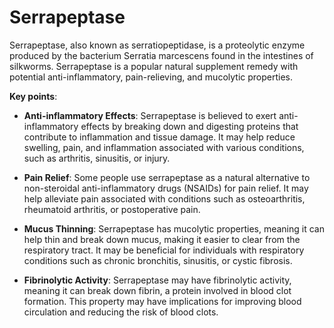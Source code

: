 [//]: # (source: ?)
[//]: # (tags: components)

# Serrapeptase

Serrapeptase, also known as serratiopeptidase, is a proteolytic enzyme produced by the bacterium Serratia marcescens found in the intestines of silkworms. Serrapeptase is a popular natural supplement remedy with potential anti-inflammatory, pain-relieving, and mucolytic properties.

**Key points**:

* **Anti-inflammatory Effects**: Serrapeptase is believed to exert anti-inflammatory effects by breaking down and digesting proteins that contribute to inflammation and tissue damage. It may help reduce swelling, pain, and inflammation associated with various conditions, such as arthritis, sinusitis, or injury.

* **Pain Relief**: Some people use serrapeptase as a natural alternative to non-steroidal anti-inflammatory drugs (NSAIDs) for pain relief. It may help alleviate pain associated with conditions such as osteoarthritis, rheumatoid arthritis, or postoperative pain.

* **Mucus Thinning**: Serrapeptase has mucolytic properties, meaning it can help thin and break down mucus, making it easier to clear from the respiratory tract. It may be beneficial for individuals with respiratory conditions such as chronic bronchitis, sinusitis, or cystic fibrosis.

* **Fibrinolytic Activity**: Serrapeptase may have fibrinolytic activity, meaning it can break down fibrin, a protein involved in blood clot formation. This property may have implications for improving blood circulation and reducing the risk of blood clots.
